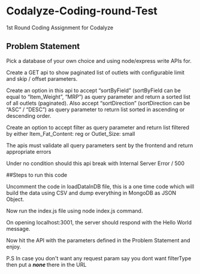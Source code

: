 # Codalyze-Coding-round-Test
1st Round Coding Assignment for Codalyze <br>

## Problem Statement
Pick a database of your own choice and using node/express write APIs for.

Create a GET api to show paginated list of outlets with configurable limit and skip / offset parameters.

Create an option in this api to accept “sortByField” (sortByField can be equal to “Item_Weight”, “MRP”) as query parameter and return a sorted list of all outlets (paginated). Also accept “sortDirection” (sortDirection can be “ASC” / “DESC”) as query parameter to return list sorted in ascending or descending order.

Create an option to accept filter as query parameter and return list filtered by either Item_Fat_Content: reg or Outlet_Size: small

The apis must validate all query parameters sent by the frontend and return appropriate errors

Under no condition should this api break with Internal Server Error / 500

##Steps to run this code

Uncomment the code in loadDataInDB file, this is a one time code which will build the data using CSV and dump everything in MongoDB as JSON Object.

Now run the index.js file using node index.js command.

On opening localhost:3001, the server should respond with the Hello World message.

Now hit the API with the parameters defined in the Problem Statement and enjoy.

P.S In case you don't want any request param say you dont want filterType then put a <b> *none* </b> there in the URL 
